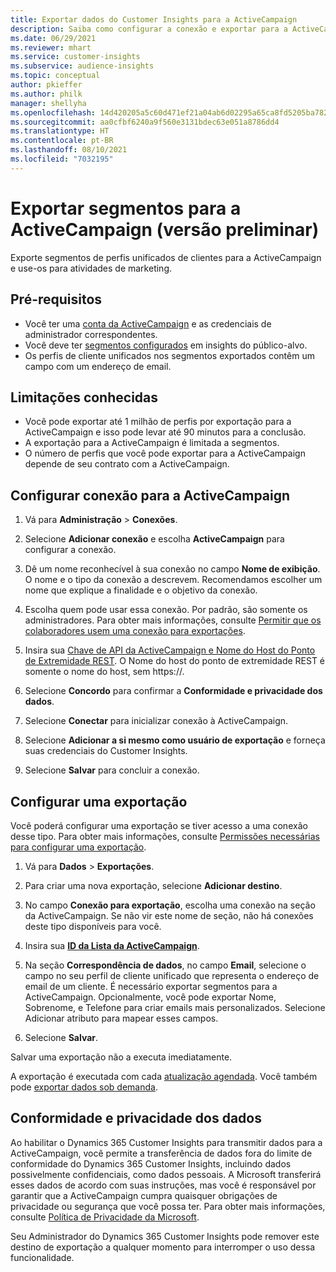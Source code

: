 ```yaml
---
title: Exportar dados do Customer Insights para a ActiveCampaign
description: Saiba como configurar a conexão e exportar para a ActiveCampaign.
ms.date: 06/29/2021
ms.reviewer: mhart
ms.service: customer-insights
ms.subservice: audience-insights
ms.topic: conceptual
author: pkieffer
ms.author: philk
manager: shellyha
ms.openlocfilehash: 14d420205a5c60d471ef21a04ab6d02295a65ca8fd5205ba782a300703b06102
ms.sourcegitcommit: aa0cfbf6240a9f560e3131bdec63e051a8786dd4
ms.translationtype: HT
ms.contentlocale: pt-BR
ms.lasthandoff: 08/10/2021
ms.locfileid: "7032195"
---
```

# <a name="export-segments-to-activecampaign-preview"></a>Exportar segmentos para a ActiveCampaign (versão preliminar)

Exporte segmentos de perfis unificados de clientes para a ActiveCampaign e use-os para atividades de marketing.

## <a name="prerequisites"></a>Pré-requisitos

-   Você ter uma [conta da ActiveCampaign](https://www.activecampaign.com/) e as credenciais de administrador correspondentes.
-   Você deve ter [segmentos configurados](segments.md) em insights do público-alvo.
-   Os perfis de cliente unificados nos segmentos exportados contêm um campo com um endereço de email.

## <a name="known-limitations"></a>Limitações conhecidas

- Você pode exportar até 1 milhão de perfis por exportação para a ActiveCampaign e isso pode levar até 90 minutos para a conclusão.
- A exportação para a ActiveCampaign é limitada a segmentos.
- O número de perfis que você pode exportar para a ActiveCampaign depende de seu contrato com a ActiveCampaign.

## <a name="set-up-connection-to-activecampaign"></a>Configurar conexão para a ActiveCampaign

1. Vá para **Administração** > **Conexões**.

1. Selecione **Adicionar conexão** e escolha **ActiveCampaign** para configurar a conexão.

1. Dê um nome reconhecível à sua conexão no campo **Nome de exibição**. O nome e o tipo da conexão a descrevem. Recomendamos escolher um nome que explique a finalidade e o objetivo da conexão.

1. Escolha quem pode usar essa conexão. Por padrão, são somente os administradores. Para obter mais informações, consulte [Permitir que os colaboradores usem uma conexão para exportações](connections.md#allow-contributors-to-use-a-connection-for-exports).

1. Insira sua [Chave de API da ActiveCampaign e Nome do Host do Ponto de Extremidade REST](https://help.activecampaign.com/hc/articles/207317590-Getting-started-with-the-API#how-to-obtain-your-activecampaign-api-url-and-key). O Nome do host do ponto de extremidade REST é somente o nome do host, sem https://. 

1. Selecione **Concordo** para confirmar a **Conformidade e privacidade dos dados**.

1. Selecione **Conectar** para inicializar conexão à ActiveCampaign.

1. Selecione **Adicionar a si mesmo como usuário de exportação** e forneça suas credenciais do Customer Insights.

1. Selecione **Salvar** para concluir a conexão.

## <a name="configure-an-export"></a>Configurar uma exportação

Você poderá configurar uma exportação se tiver acesso a uma conexão desse tipo. Para obter mais informações, consulte [Permissões necessárias para configurar uma exportação](export-destinations.md#set-up-a-new-export).

1. Vá para **Dados** > **Exportações**.

1. Para criar uma nova exportação, selecione **Adicionar destino**.

1. No campo **Conexão para exportação**, escolha uma conexão na seção da ActiveCampaign. Se não vir este nome de seção, não há conexões deste tipo disponíveis para você.

1. Insira sua [**ID da Lista da ActiveCampaign**](https://help.activecampaign.com/hc/articles/360000030559-How-to-create-a-list-in-ActiveCampaign).    

3. Na seção **Correspondência de dados**, no campo **Email**, selecione o campo no seu perfil de cliente unificado que representa o endereço de email de um cliente. É necessário exportar segmentos para a ActiveCampaign. Opcionalmente, você pode exportar Nome, Sobrenome, e Telefone para criar emails mais personalizados. Selecione Adicionar atributo para mapear esses campos.

1. Selecione **Salvar**.

Salvar uma exportação não a executa imediatamente.

A exportação é executada com cada [atualização agendada](system.md#schedule-tab). Você também pode [exportar dados sob demanda](export-destinations.md#run-exports-on-demand). 


## <a name="data-privacy-and-compliance"></a>Conformidade e privacidade dos dados

Ao habilitar o Dynamics 365 Customer Insights para transmitir dados para a ActiveCampaign, você permite a transferência de dados fora do limite de conformidade do Dynamics 365 Customer Insights, incluindo dados possivelmente confidenciais, como dados pessoais. A Microsoft transferirá esses dados de acordo com suas instruções, mas você é responsável por garantir que a ActiveCampaign cumpra quaisquer obrigações de privacidade ou segurança que você possa ter. Para obter mais informações, consulte [Política de Privacidade da Microsoft](https://go.microsoft.com/fwlink/?linkid=396732).

Seu Administrador do Dynamics 365 Customer Insights pode remover este destino de exportação a qualquer momento para interromper o uso dessa funcionalidade.
